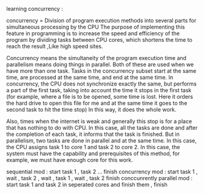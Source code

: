 learning concurrency :

concurrency = Division of program execution methods into several parts for simultaneous processing by the CPU
The purpose of implementing this feature in programming is to increase the speed and efficiency of the program by dividing tasks between CPU cores, which shortens the time to reach the result ,Like high speed sites.

Concurrency means the simultaneity of the program execution time and parallelism means doing things in parallel.
Both of these are used when we have more than one task.
Tasks in the concurrency subset start at the same time, are processed at the same time, and end at the same time.
In concurrency, the CPU does not synchronize exactly the same, but performs a part of the first task, taking into account the time it stops in the first task (for example, where a file is to be opened, some time is lost.
Here it orders the hard drive to open this file for me and at the same time it goes to the second task to hit the time stop)
In this way, it does the whole work.

Also, times when the internet is weak and generally this stop is for a place that has nothing to do with CPU.
In this case, all the tasks are done and after the completion of each task, it informs that the task is finished.
But in parallelism, two tasks are done in parallel and at the same time. In this case, the CPU assigns task 1 to core 1 and task 2 to core 2.
In this case, the system must have the capability and prerequisites of this method, for example, we must have enough core for this work.

sequential mod : start task 1 , task 2  ... finish
concurrency mod : start task 1 , wait , task 2 , wait , task 1 , wait , task 2 finish conccunrently
parallel mod : start task 1 and task 2 in seperated cores and finish them , finish

